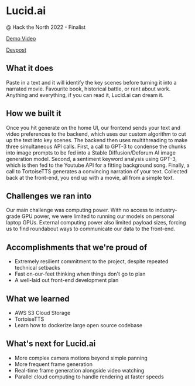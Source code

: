 # Lucid.ai
@ Hack the North 2022 - Finalist

[Demo Video](https://www.youtube.com/watch?v=9e8J4VNFXOM)

[Devpost](https://devpost.com/software/lucid-ai-95nerk)

## What it does
Paste in a text and it will identify the key scenes before turning it into a narrated movie. Favourite book, historical battle, or rant about work. Anything and everything, if you can read it, Lucid.ai can dream it.

## How we built it
Once you hit generate on the home UI, our frontend sends your text and video preferences to the backend, which uses our custom algorithm to cut up the text into key scenes. The backend then uses multithreading to make three simultaneous API calls. First, a call to GPT-3 to condense the chunks into image prompts to be fed into a Stable Diffusion/Deforum AI image generation model. Second, a sentiment keyword analysis using GPT-3, which is then fed to the Youtube API for a fitting background song. Finally, a call to TortoiseTTS generates a convincing narration of your text. Collected back at the front-end, you end up with a movie, all from a simple text.

## Challenges we ran into
Our main challenge was computing power. With no access to industry-grade GPU power, we were limited to running our models on personal laptop GPUs. External computing power also limited payload sizes, forcing us to find roundabout ways to communicate our data to the front-end.

## Accomplishments that we're proud of
- Extremely resilient commitment to the project, despite repeated technical setbacks
- Fast on-our-feet thinking when things don't go to plan
- A well-laid out front-end development plan

## What we learned
- AWS S3 Cloud Storage
- TortoiseTTS
- Learn how to dockerize large open source codebase

## What's next for Lucid.ai
- More complex camera motions beyond simple panning
- More frequent frame generation
- Real-time frame generation alongside video watching
- Parallel cloud computing to handle rendering at faster speeds
